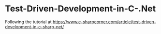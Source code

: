 # Test-Driven-Development-in-C-.Net
Following the tutorial at https://www.c-sharpcorner.com/article/test-driven-development-in-c-sharp-net/
